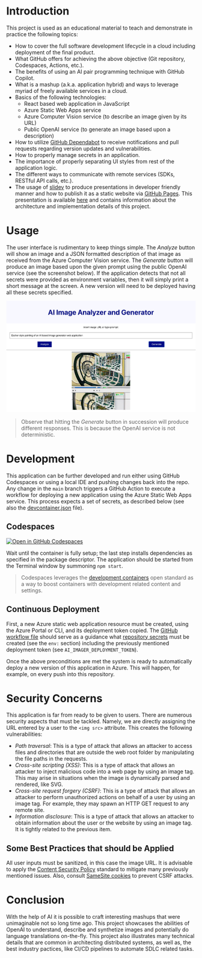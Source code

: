 # Introduction
This project is used as an educational material to teach and demonstrate in practice the following topics:

- How to cover the full software development lifecycle in a cloud including deployment of the final product.
- What GitHub offers for achieving the above objective (Git repository, Codespaces, Actions, etc.).
- The benefits of using an AI pair programming technique with GitHub Copilot.
- What is a mashup (a.k.a. application hybrid) and ways to leverage myriad of freely available services in a cloud.
- Basics of the following technologies:
    - React based web application in JavaScript
    - Azure Static Web Apps service
    - Azure Computer Vision service (to describe an image given by its URL)
    - Public OpenAI service (to generate an image based upon a description)
- How to utilize [GitHub Dependabot](https://github.com/skills/secure-repository-supply-chain) to receive notifications and pull requests regarding version updates and vulnerabilities. 
- How to properly manage secrets in an application.
- The importance of properly separating UI styles from rest of the application logic.
- The different ways to communicate with remote services (SDKs, RESTful API calls, etc.).
- The usage of [slidev](https://sli.dev/) to produce presentations in developer friendly manner and how to publish it as a static website via [GitHub Pages](https://pages.github.com/). This presentation is available [here](https://evarga.github.io/ai-imager/) and contains information about the architecture and implementation details of this project.

# Usage
The user interface is rudimentary to keep things simple. The *Analyze* button will show an image and a JSON formatted
description of that image as received from the Azure Computer Vision service. The *Generate* button will produce an
image based upon the given prompt using the public OpenAI service (see the screenshot below). If the application detects that not all secrets were provided as environment variables, then it will simply print a short message at the screen. A new version will need to be deployed having all these secrets specified.

<kbd>![Screenshot of the UI](./docs/screenshot-ui.jpg)</kbd>

> Observe that hitting the *Generate* button in succession will produce different responses. This is because the OpenAI service is not deterministic.

# Development
This application can be further developed and run either using GitHub Codespaces or using a local IDE and pushing
changes back into the repo. Any change in the `main` branch triggers a GitHub Action to execute a workflow for deploying a new
application using the Azure Static Web Apps service. This process expects a set of secrets,
as described below (see also the [devcontainer.json](.devcontainer/devcontainer.json) file).

## Codespaces 
[![Open in GitHub Codespaces](https://github.com/codespaces/badge.svg)](https://codespaces.new/evarga/ai-imager)

Wait until the container is fully setup; the last step installs dependencies as specified in the package descriptor. The application should be started from the Terminal window by summoning `npm start`.

> Codespaces leverages the [development containers](https://containers.dev) open standard as a way to boost containers with development related content and settings.  

## Continuous Deployment
First, a new Azure static web application resource must be created, using the Azure Portal or CLI, and its deployment token copied. The [GitHub workflow file](https://github.com/evarga/ai-imager/blob/main/.github/workflows/azure-static-web-apps.yml) should serve as a guidance what [repository secrets](https://docs.github.com/en/actions/security-guides/using-secrets-in-github-actions#creating-secrets-for-a-repository) must be created (see the `env:` section) including the previously mentioned deployment token (see `AI_IMAGER_DEPLOYMENT_TOKEN`).

Once the above preconditions are met the system is ready to automatically deploy a new version of this application in Azure. This will happen, for example, on every push into this repository.

# Security Concerns
This application is far from ready to be given to users. There are numerous security aspects that must be tackled. Namely, we are directly assigning the URL entered by a user to the `<img src>` attribute. This creates the following vulnerabilities:

- *Path traversal*: This is a type of attack that allows an attacker to access files and directories that are outside the web root folder by manipulating the file paths in the requests.
- *Cross-site scripting (XSS)*: This is a type of attack that allows an attacker to inject malicious code into a web page by using an image tag. This may arise in situations when the image is dynamically parsed and rendered, like SVG.
- *Cross-site request forgery (CSRF)*: This is a type of attack that allows an attacker to perform unauthorized actions on behalf of a user by using an image tag. For example, they may spawn an HTTP GET request to any remote site.
- *Information disclosure*: This is a type of attack that allows an attacker to obtain information about the user or the website by using an image tag. It is tightly related to the previous item. 

## Some Best Practices that should be Applied
All user inputs must be sanitized, in this case the image URL. It is advisable to apply the [Content Security Policy](https://developer.mozilla.org/en-US/docs/Web/HTTP/CSP) standard to mitigate many previously mentioned issues. Also, consult [SameSite cookies](https://web.dev/articles/samesite-cookies-explained) to prevent CSRF attacks.

# Conclusion
With the help of AI it is possible to craft interesting mashups that were unimaginable not so long time ago. This project showcases the abilities of OpenAI to understand, describe and synthetize images and potentially do language translations on-the-fly. This project also illustrates many technical details that are common in architecting distributed systems, as well as, the best industry pactices, like CI/CD pipelines to automate SDLC related tasks.
